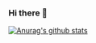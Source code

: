### Hi there 👋



[![Anurag's github stats](https://github-readme-stats.vercel.app/api?username=LucasNasc&theme=dark)](https://github.com/anuraghazra/github-readme-stats)
<!--
**LucasNasc/LucasNasc** is a ✨ _special_ ✨ repository because its `README.md` (this file) appears on your GitHub profile.


[![Anurag's github stats](https://github-readme-stats.vercel.app/api?username=anuraghazra)](https://github.com/lucasNasc/github-readme-stats)
 
[![Top Langs](https://github-readme-stats.vercel.app/api/top-langs/?username=anuraghazra&layout=compact)](https://github.com/lucasNasc/github-readme-stats)
 
Here are some ideas to get you started:


- 🌱 I’m currently learning ...
- 👯 I’m looking to collaborate on ...
- 🤔 I’m looking for help with ...
- 💬 Ask me about ...
- 📫 How to reach me: ...
- 😄 Pronouns: ...
- ⚡ Fun fact: ...
-->
